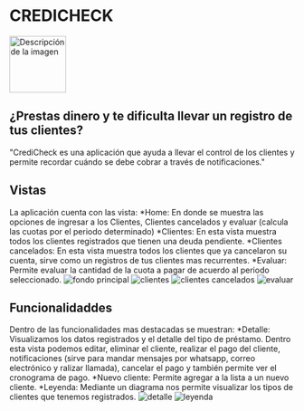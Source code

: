 # CREDICHECK
<img src="(https://github.com/ETorresSacha/appEvaluarCliente/assets/122553836/9dc12dd4-cf5b-4617-9f1c-05b4d9f93df1)" alt="Descripción de la imagen" width="100">

## ¿Prestas dinero y te dificulta llevar un registro de tus clientes?
"CrediCheck es una aplicación que ayuda a llevar el control de los clientes y permite recordar cuándo se debe cobrar a través de notificaciones."

## Vistas
La aplicación cuenta con las vista:
*Home: En donde se muestra las opciones de ingresar a los Clientes, Clientes cancelados y evaluar (calcula las cuotas por el periodo determinado)
*Clientes: En esta vista muestra todos los clientes registrados que tienen una deuda pendiente.
*Clientes cancelados: En esta vista muestra todos los clientes que ya cancelaron su cuenta, sirve como un registros de tus clientes mas recurrentes.
*Evaluar: Permite evaluar la cantidad de la cuota a pagar de acuerdo al periodo seleccionado.
![fondo principal](https://github.com/ETorresSacha/appEvaluarCliente/assets/122553836/4b6f11a2-3ce1-47bf-931d-a2793114f0d3)
![clientes](https://github.com/ETorresSacha/appEvaluarCliente/assets/122553836/e6fedbca-7a02-4e68-bfc9-077ed168f70a)
![clientes cancelados](https://github.com/ETorresSacha/appEvaluarCliente/assets/122553836/b20c36b8-53b7-4c81-800d-dd8afbd1d465)
![evaluar](https://github.com/ETorresSacha/appEvaluarCliente/assets/122553836/5e785c0a-c700-4084-a809-3a95a4daafe1)


## Funcionalidaddes
Dentro de las funcionalidades mas destacadas se muestran:
*Detalle: Visualizamos los datos registrados y el detalle del tipo de préstamo. Dentro esta vista podemos editar, eliminar el cliente, realizar el pago del cliente, notificaciones (sirve para mandar mensajes
por whatsapp, correo electrónico y ralizar llamada), cancelar el pago y también permite ver el cronograma de pago.
*Nuevo  cliente: Permite agregar a la lista a un nuevo cliente.
*Leyenda: Mediante un diagrama nos permite visualizar los tipos de clientes que tenemos registrados.
![detalle](https://github.com/ETorresSacha/appEvaluarCliente/assets/122553836/3f4ff3c1-2d12-4799-9b4e-ecf8b2f11557)
![leyenda](https://github.com/ETorresSacha/appEvaluarCliente/assets/122553836/a8144880-8e1c-43e2-8852-1f8e7c1ed785)
